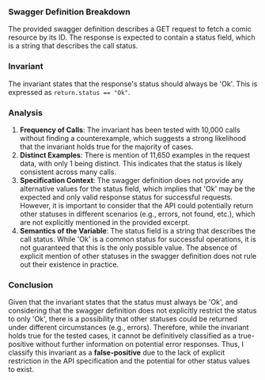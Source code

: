 ### Swagger Definition Breakdown
The provided swagger definition describes a GET request to fetch a comic resource by its ID. The response is expected to contain a status field, which is a string that describes the call status.

### Invariant
The invariant states that the response's status should always be 'Ok'. This is expressed as `return.status == "Ok"`.

### Analysis
1. **Frequency of Calls**: The invariant has been tested with 10,000 calls without finding a counterexample, which suggests a strong likelihood that the invariant holds true for the majority of cases.
2. **Distinct Examples**: There is mention of 11,650 examples in the request data, with only 1 being distinct. This indicates that the status is likely consistent across many calls.
3. **Specification Context**: The swagger definition does not provide any alternative values for the status field, which implies that 'Ok' may be the expected and only valid response status for successful requests. However, it is important to consider that the API could potentially return other statuses in different scenarios (e.g., errors, not found, etc.), which are not explicitly mentioned in the provided excerpt.
4. **Semantics of the Variable**: The status field is a string that describes the call status. While 'Ok' is a common status for successful operations, it is not guaranteed that this is the only possible value. The absence of explicit mention of other statuses in the swagger definition does not rule out their existence in practice.

### Conclusion
Given that the invariant states that the status must always be 'Ok', and considering that the swagger definition does not explicitly restrict the status to only 'Ok', there is a possibility that other statuses could be returned under different circumstances (e.g., errors). Therefore, while the invariant holds true for the tested cases, it cannot be definitively classified as a true-positive without further information on potential error responses. Thus, I classify this invariant as a **false-positive** due to the lack of explicit restriction in the API specification and the potential for other status values to exist.
